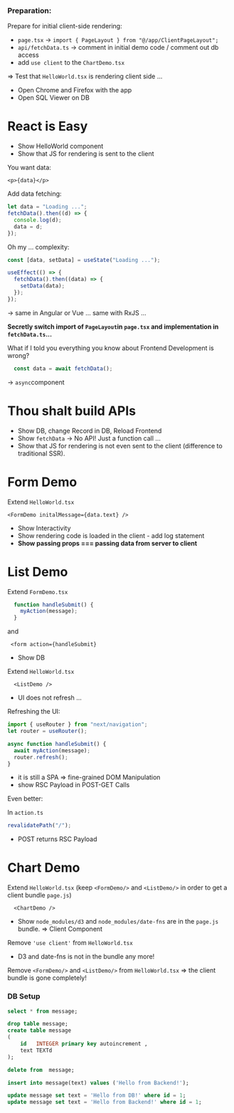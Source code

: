 ### Preparation:

Prepare for initial client-side rendering:

- `page.tsx` -> `import { PageLayout } from "@/app/ClientPageLayout";`
- `api/fetchData.ts` -> comment in initial demo code / comment out db access
- add `use client` to the `ChartDemo.tsx`

=> Test that `HelloWorld.tsx` is rendering client side ...

- Open Chrome and Firefox with the app
- Open SQL Viewer on DB

# React is Easy

- Show HelloWorld component
- Show that JS for rendering is sent to the client 



You want data:

```
<p>{data}</p>
```



Add data fetching:

```typescript
let data = "Loading ...";
fetchData().then((d) => {
  console.log(d);
  data = d;
});
```

Oh my ... complexity:

```typescript
const [data, setData] = useState("Loading ...");

useEffect(() => {
  fetchData().then((data) => {
    setData(data);
  });
});
```

-> same in Angular or Vue ... same with RxJS ...

**Secretly switch import of `PageLayout`in `page.tsx` and implementation in `fetchData.ts`...**

What if I told you everything you know about Frontend Development is wrong?

```typescript
  const data = await fetchData();
```

-> `async`component



# Thou shalt build APIs

- Show DB, change Record in DB, Reload Frontend
- Show `fetchData`  -> No API! Just a function call ...
- Show that JS for rendering is not even sent to the client (difference to traditional SSR).



# Form Demo

Extend `HelloWorld.tsx`

```
<FormDemo initalMessage={data.text} />
```

- Show Interactivity
- Show rendering code is loaded in the client - add log statement
- **Show passing props === passing data from server to client**



# List Demo

Extend `FormDemo.tsx`

```ts
  function handleSubmit() {
    myAction(message);
  }
```

and

```
 <form action={handleSubmit} 
```



- Show DB



Extend `HelloWorld.tsx`

```
  <ListDemo />
```



- UI does not refresh ...

  

Refreshing the UI:

```typescript
import { useRouter } from "next/navigation";
let router = useRouter();

async function handleSubmit() {
  await myAction(message);
  router.refresh();
}
```

- it is still a SPA => fine-grained DOM Manipulation
- show RSC Payload in POST-GET Calls

Even better:

In `action.ts`

```typescript
revalidatePath("/");
```

- POST returns RSC Payload

# Chart Demo

Extend `HelloWorld.tsx`
(keep `<FormDemo/>` and `<ListDemo/>` in order to get a client bundle `page.js`)

```
  <ChartDemo />
```

- Show `node_modules/d3` and `node_modules/date-fns` are in the `page.js` bundle.
  => Client Component



Remove `'use client'` from `HelloWorld.tsx`

- D3 and date-fns is not in the bundle any more!



Remove `<FormDemo/>` and `<ListDemo/>` from `HelloWorld.tsx` => the client bundle is gone completely!









### DB Setup

```sql
select * from message;

drop table message;
create table message
(
    id   INTEGER primary key autoincrement ,
    text TEXTd
);

delete from  message;

insert into message(text) values ('Hello from Backend!');

update message set text = 'Hello from DB!' where id = 1;
update message set text = 'Hello from Backend!' where id = 1;
```

